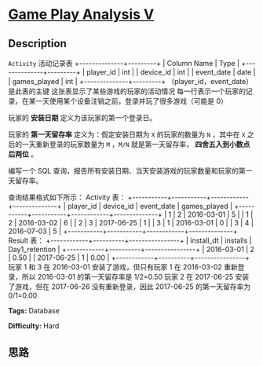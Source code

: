 # [Game Play Analysis V][title]

## Description

`Activity` 活动记录表
            +--------------+---------+    | Column Name  | Type    |    +--------------+---------+    | player_id    | int     |    | device_id    | int     |    | event_date   | date    |    | games_played | int     |    +--------------+---------+    （player_id，event_date）是此表的主键    这张表显示了某些游戏的玩家的活动情况    每一行表示一个玩家的记录，在某一天使用某个设备注销之前，登录并玩了很多游戏（可能是 0）    

玩家的 **安装日期** 定义为该玩家的第一个登录日。

玩家的 **第一天留存率** 定义为：假定安装日期为 `X` 的玩家的数量为 `N` ，其中在 `X` 之后的一天重新登录的玩家数量为 `M` ，`M/N`
就是第一天留存率， **四舍五入到小数点后两位** 。

编写一个 SQL 查询，报告所有安装日期、当天安装游戏的玩家数量和玩家的第一天留存率。

查询结果格式如下所示：
            Activity 表：    +-----------+-----------+------------+--------------+    | player_id | device_id | event_date | games_played |    +-----------+-----------+------------+--------------+    | 1         | 2         | 2016-03-01 | 5            |    | 1         | 2         | 2016-03-02 | 6            |    | 2         | 3         | 2017-06-25 | 1            |    | 3         | 1         | 2016-03-01 | 0            |    | 3         | 4         | 2016-07-03 | 5            |    +-----------+-----------+------------+--------------+        Result 表：    +------------+----------+----------------+    | install_dt | installs | Day1_retention |    +------------+----------+----------------+    | 2016-03-01 | 2        | 0.50           |    | 2017-06-25 | 1        | 0.00           |    +------------+----------+----------------+    玩家 1 和 3 在 2016-03-01 安装了游戏，但只有玩家 1 在 2016-03-02 重新登录，所以 2016-03-01 的第一天留存率是 1/2=0.50    玩家 2 在 2017-06-25 安装了游戏，但在 2017-06-26 没有重新登录，因此 2017-06-25 的第一天留存率为 0/1=0.00    


**Tags:** Database

**Difficulty:** Hard

## 思路

[title]: https://leetcode-cn.com/problems/game-play-analysis-v
